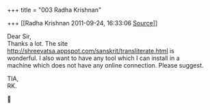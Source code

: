 +++
title = "003 Radha Krishnan"

+++
[[Radha Krishnan	2011-09-24, 16:33:06 [Source](https://groups.google.com/g/samskrita/c/HnH0157MGVE)]]



Dear Sir,  
Thanks a lot. The site  
<http://shreevatsa.appspot.com/sanskrit/transliterate.html> is  
wonderful. I also want to have any tool which I can install in a  
machine which does not have any online connection. Please suggest.

TIA,  
RK.



